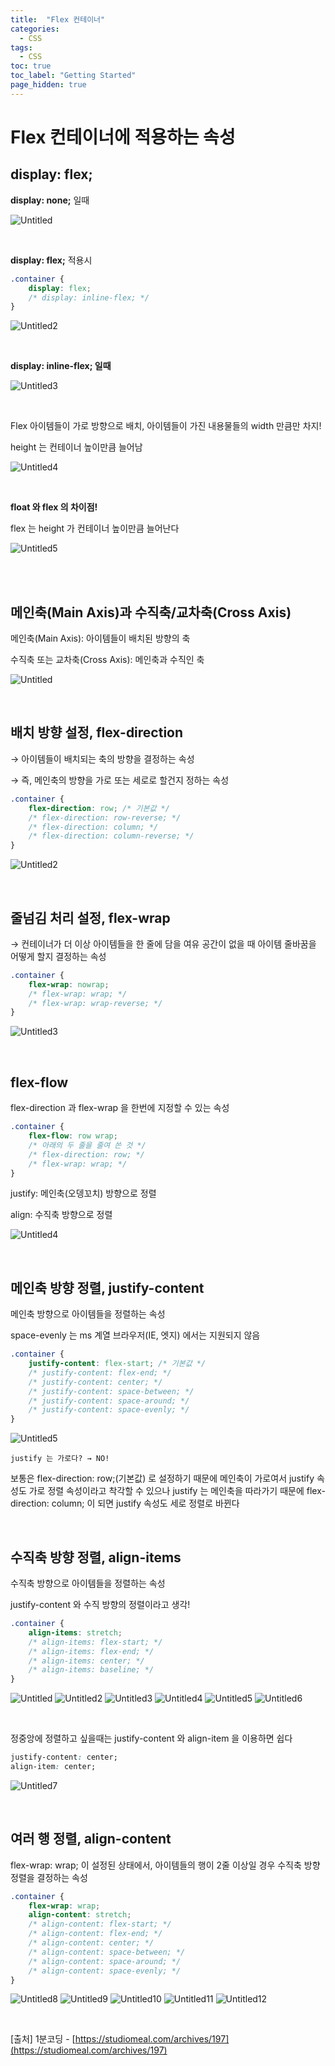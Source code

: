 ```yaml
---
title:  "Flex 컨테이너"
categories:
  - CSS
tags:
  - CSS
toc: true
toc_label: "Getting Started"
page_hidden: true
---
```


# Flex 컨테이너에 적용하는 속성

## display: flex;

**display: none;** 일때

![Untitled](https://user-images.githubusercontent.com/79130276/129141259-08074c42-b283-45b6-870e-c82c02c22315.png)

<br>

**display: flex;** 적용시

```css
.container {
	display: flex;
	/* display: inline-flex; */
}
```

![Untitled2](https://user-images.githubusercontent.com/79130276/129141261-5fce5001-8662-4dab-9ace-5293eb0fe81d.png)

<br>

**display: inline-flex; 일때**

![Untitled3](https://user-images.githubusercontent.com/79130276/129141263-83dc277f-47d1-44a2-92f5-ccd85c3dab9c.png)

<br>

Flex 아이템들이 가로 방향으로 배치, 아이템들이 가진 내용물들의 width 만큼만 차지!

height 는 컨테이너 높이만큼 늘어남

![Untitled4](https://user-images.githubusercontent.com/79130276/129141264-632a6bc5-35a1-4d3e-a548-6bb6201c2c32.png)

<br>

**float 와 flex 의 차이점!**

flex 는 height 가 컨테이너 높이만큼 늘어난다

![Untitled5](https://user-images.githubusercontent.com/79130276/129141267-060e537f-4aaa-41af-a442-e64db320f3de.png)


<br>
<br>


## 메인축(Main Axis)과 수직축/교차축(Cross Axis)


메인축(Main Axis): 아이템들이 배치된 방향의 축

수직축 또는 교차축(Cross Axis): 메인축과 수직인 축

![Untitled](https://user-images.githubusercontent.com/79130276/129141582-0b1a3bbc-171f-465a-8bc4-00335334b774.png)

<br>

## 배치 방향 설정, flex-direction

→ 아이템들이 배치되는 축의 방향을 결정하는 속성

→ 즉, 메인축의 방향을 가로 또는 세로로 할건지 정하는 속성

```css
.container {
	flex-direction: row; /* 기본값 */
	/* flex-direction: row-reverse; */
	/* flex-direction: column; */
	/* flex-direction: column-reverse; */
}
```

![Untitled2](https://user-images.githubusercontent.com/79130276/129141590-71c638db-cf9c-4045-9ac6-41e2520e064a.png)

<br>

## 줄넘김 처리 설정, flex-wrap

→ 컨테이너가 더 이상 아이템들을 한 줄에 담을 여유 공간이 없을 때 아이템 줄바꿈을 어떻게 할지 결정하는 속성

```css
.container {
	flex-wrap: nowrap;
	/* flex-wrap: wrap; */
	/* flex-wrap: wrap-reverse; */
}
```

![Untitled3](https://user-images.githubusercontent.com/79130276/129141568-d00f4504-744e-488b-803f-3dee11280785.png)

<br>

## flex-flow

flex-direction 과 flex-wrap 을 한번에 지정할 수 있는 속성

```css
.container {
	flex-flow: row wrap;
	/* 아래의 두 줄을 줄여 쓴 것 */
	/* flex-direction: row; */
	/* flex-wrap: wrap; */
}
```

justify: 메인축(오뎅꼬치) 방향으로 정렬

align: 수직축 방향으로 정렬

![Untitled4](https://user-images.githubusercontent.com/79130276/129141573-82653756-ac81-4da7-8e99-7dab0cb5effd.png)

<br>

## 메인축 방향 정렬, justify-content

메인축 방향으로 아이템들을 정렬하는 속성

space-evenly 는 ms 계열 브라우저(IE, 엣지) 에서는 지원되지 않음

```css
.container {
	justify-content: flex-start; /* 기본값 */
	/* justify-content: flex-end; */
	/* justify-content: center; */
	/* justify-content: space-between; */
	/* justify-content: space-around; */
	/* justify-content: space-evenly; */
}
```

![Untitled5](https://user-images.githubusercontent.com/79130276/129141576-880a03e3-a359-4988-ab90-10f0f4cb8def.png)


`justify 는 가로다? → NO!`

보통은 flex-direction: row;(기본값) 로 설정하기 때문에 메인축이 가로여서 justify 속성도 가로 정렬 속성이라고 착각할 수 있으나 justify 는 메인축을 따라가기 때문에 flex-direction: column; 이 되면 justify 속성도 세로 정렬로 바뀐다

<br>

## 수직축 방향 정렬, align-items

수직축 방향으로 아이템들을 정렬하는 속성

justify-content 와 수직 방향의 정렬이라고 생각!

```css
.container {
	align-items: stretch;
	/* align-items: flex-start; */
	/* align-items: flex-end; */
	/* align-items: center; */
	/* align-items: baseline; */
}
```

![Untitled](https://user-images.githubusercontent.com/79130276/129141937-a49767b0-ba8c-4178-834a-a0fc63633bc5.png)
![Untitled2](https://user-images.githubusercontent.com/79130276/129141940-0d226cb4-56f5-4eaf-82a9-b67bc81e656a.png)
![Untitled3](https://user-images.githubusercontent.com/79130276/129141942-7736b1be-9e49-4881-9897-af6f3ab80af3.png)
![Untitled4](https://user-images.githubusercontent.com/79130276/129141943-eddd6396-e42a-4405-87e9-259edb0e751b.png)
![Untitled5](https://user-images.githubusercontent.com/79130276/129141945-743c561d-2c69-4757-96a3-c46ae2aedcc5.png)
![Untitled6](https://user-images.githubusercontent.com/79130276/129141947-9c8b09dc-2af7-4c1b-9654-b1fabc68919b.png)

<br>

정중앙에 정렬하고 싶을때는 justify-content 와 align-item 을 이용하면 쉽다

```css
justify-content: center;
align-item: center;
```

![Untitled7](https://user-images.githubusercontent.com/79130276/129141948-e2782782-bff6-40cf-b86e-a25e7d28166c.png)

<br>

## 여러 행 정렬, align-content

flex-wrap: wrap; 이 설정된 상태에서, 아이템들의 행이 2줄 이상일 경우 수직축 방향 정렬을 결정하는 속성

```css
.container {
	flex-wrap: wrap;
	align-content: stretch;
	/* align-content: flex-start; */
	/* align-content: flex-end; */
	/* align-content: center; */
	/* align-content: space-between; */
	/* align-content: space-around; */
	/* align-content: space-evenly; */
}
```
![Untitled8](https://user-images.githubusercontent.com/79130276/129141950-c5ff501c-a7d1-40ea-9a1b-23abd94d3be3.png)
![Untitled9](https://user-images.githubusercontent.com/79130276/129142056-ec77e998-8b21-4550-903b-1853576ce311.png)
![Untitled10](https://user-images.githubusercontent.com/79130276/129142063-3c91548c-f45a-4718-917a-363201ceb204.png)
![Untitled11](https://user-images.githubusercontent.com/79130276/129142066-a3f3c6af-16dd-4766-b212-91426f0d16c7.png)
![Untitled12](https://user-images.githubusercontent.com/79130276/129142067-7611f802-7a1c-492d-97fa-b44e93d1c51a.png)

<br>

[출처] 1분코딩 - [https://studiomeal.com/archives/197](https://studiomeal.com/archives/197)
